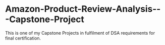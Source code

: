 # Amazon-Product-Review-Analysis---Capstone-Project
This is one of my Capstone Projects in fulfilment of DSA requirements for final certification.
